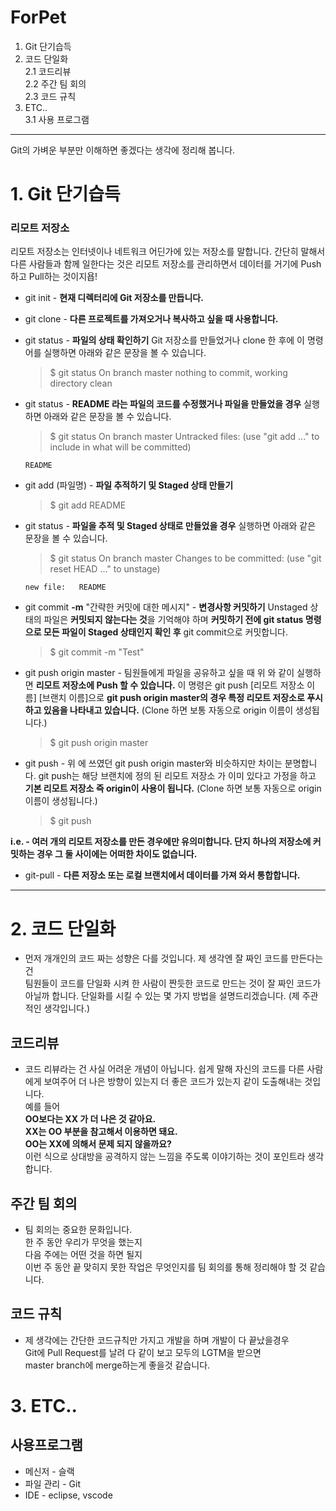 # ForPet
1. Git 단기습득
2. 코드 단일화<br>
2.1 코드리뷰<br>
2.2 주간 팀 회의<br>
2.3 코드 규칙
3. ETC..<br>
3.1 사용 프로그램
---
Git의 가벼운 부분만 이해하면 좋겠다는 생각에 정리해 봅니다.

# 1. Git 단기습득

### 리모트 저장소

리모트 저장소는 인터넷이나 네트워크 어딘가에 있는 저장소를 말합니다. 간단히 말해서 다른 사람들과 함께 일한다는 것은 리모트 저장소를 관리하면서 데이터를 거기에 Push하고 Pull하는 것이지욥!

- git init - **현재 디렉터리에 Git 저장소를 만듭니다.**

- git clone - **다른 프로젝트를 가져오거나 복사하고 싶을 때 사용합니다.**

- git status - **파일의 상태 확인하기** Git 저장소를 만들었거나 clone 한 후에 이 명령어를 실행하면 아래와 같은 문장을 볼 수 있습니다.

  >$ git status
  On branch master
  nothing to commit, working directory clean

- git status - **README 라는 파일의 코드를 수정했거나 파일을 만들었을 경우** 실행하면 아래와 같은 문장을 볼 수 있습니다.

  >$ git status
  On branch master
  Untracked files:
  (use "git add <file>..." to include in what will be committed)

      README

- git add (파일명) - **파일 추적하기 및 Staged 상태 만들기**

  >$ git add README

- git status - **파일을 추적 및 Staged 상태로 만들었을 경우** 실행하면 아래와 같은 문장을 볼 수 있습니다.

  >$ git status
  On branch master
  Changes to be committed:
  (use "git reset HEAD <file>..." to unstage)

      new file:   README

- git commit **-m** "간략한 커밋에 대한 메시지" - **변경사항 커밋하기** Unstaged 상태의 파일은 **커밋되지 않는다는 것**을 기억해야 하며
**커밋하기 전에 git status 명령으로 모든 파일이 Staged 상태인지 확인 후** git commit으로 커밋합니다.

  >$ git commit -m "Test"

- git push origin master - 팀원들에게 파일을 공유하고 싶을 때 위 와 같이 실행하면 **리모트 저장소에 Push 할 수 있습니다.** 이 명령은 git push [리모트 저장소 이름] [브랜치 이름]으로 **git push origin master의 경우 특정 리모트 저장소로 푸시하고 있음을 나타내고 있습니다.**
(Clone 하면 보통 자동으로 origin 이름이 생성됩니다.)

  >$ git push origin master

- git push - 위 에 쓰였던 git push origin master와 비슷하지만 차이는 분명합니다. git push는 해당 브랜치에 정의 된 리모트 저장소 가 이미 있다고 가정을 하고 **기본 리모트 저장소 즉 origin이 사용이 됩니다.** (Clone 하면 보통 자동으로 origin 이름이 생성됩니다.)

  >$ git push

**i.e. - 여러 개의 리모트 저장소를 만든 경우에만 유의미합니다. 단지 하나의 저장소에 커밋하는 경우 그 둘 사이에는 어떠한 차이도 없습니다.**

- git-pull - **다른 저장소 또는 로컬 브랜치에서 데이터를 가져 와서 통합합니다.** 
---

# 2. 코드 단일화
- 먼저 개개인의 코드 짜는 성향은 다를 것입니다. 제 생각엔 잘 짜인 코드를 만든다는건 <br>
팀원들이 코드를 단일화 시켜 한 사람이 짠듯한 코드로 만드는 것이 잘 짜인 코드가 아닐까 합니다.
단일화를 시킬 수 있는 몇 가지 방법을 설명드리겠습니다. (제 주관적인 생각입니다.)

## 코드리뷰
- 코드 리뷰라는 건 사실 어려운 개념이 아닙니다. 
쉽게 말해 자신의 코드를 다른 사람에게 보여주어
더 나은 방향이 있는지 더 좋은 코드가 있는지 같이 도출해내는 것입니다.<br>
예를 들어<br>
**OO보다는 XX 가 더 나은 것 같아요.**<br>
**XX는 OO 부분을 참고해서 이용하면 돼요.**<br>
**OO는 XX에 의해서 문제 되지 않을까요?**<br>
이런 식으로 상대방을 공격하지 않는 느낌을 주도록 이야기하는 것이 포인트라 생각합니다.

## 주간 팀 회의

- 팀 회의는 중요한 문화입니다.<br>
한 주 동안 우리가 무엇을 했는지<br>
다음 주에는 어떤 것을 하면 될지<br>
이번 주 동안 끝 맞히지 못한 작업은 무엇인지를
팀 회의를 통해 정리해야 할 것 같습니다.

## 코드 규칙

- 제 생각에는 간단한 코드규칙만 가지고 개발을 하며 개발이 다 끝났을경우 <br>
Git에 Pull Request를 날려 다 같이 보고 모두의 LGTM을 받으면<br>
master branch에 merge하는게 좋을것 같습니다.

# 3. ETC..

## 사용프로그램
- 메신저 - 슬랙
- 파일 관리 - Git
- IDE - eclipse, vscode

